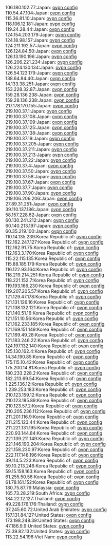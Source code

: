 106.180.102.77:Japan: [ovpn config](vpn/106_180_102_77.ovpn)  
110.54.47.104:Japan: [ovpn config](vpn/110_54_47_104.ovpn)  
115.36.81.10:Japan: [ovpn config](vpn/115_36_81_10.ovpn)  
118.106.12.181:Japan: [ovpn config](vpn/118_106_12_181.ovpn)  
119.24.28.44:Japan: [ovpn config](vpn/119_24_28_44.ovpn)  
124.154.203.179:Japan: [ovpn config](vpn/124_154_203_179.ovpn)  
124.18.98.157:Japan: [ovpn config](vpn/124_18_98_157.ovpn)  
124.211.192.57:Japan: [ovpn config](vpn/124_211_192_57.ovpn)  
126.124.84.50:Japan: [ovpn config](vpn/126_124_84_50.ovpn)  
126.13.190.196:Japan: [ovpn config](vpn/126_13_190_196.ovpn)  
126.206.221.234:Japan: [ovpn config](vpn/126_206_221_234.ovpn)  
126.224.130.134:Japan: [ovpn config](vpn/126_224_130_134.ovpn)  
126.54.123.179:Japan: [ovpn config](vpn/126_54_123_179.ovpn)  
138.64.84.40:Japan: [ovpn config](vpn/138_64_84_40.ovpn)  
14.133.38.251:Japan: [ovpn config](vpn/14_133_38_251.ovpn)  
153.228.32.87:Japan: [ovpn config](vpn/153_228_32_87.ovpn)  
159.28.136.238:Japan: [ovpn config](vpn/159_28_136_238.ovpn)  
159.28.136.238:Japan: [ovpn config](vpn/159_28_136_238.ovpn)  
217.178.170.155:Japan: [ovpn config](vpn/217_178_170_155.ovpn)  
219.100.37.1:Japan: [ovpn config](vpn/219_100_37_1.ovpn)  
219.100.37.108:Japan: [ovpn config](vpn/219_100_37_108.ovpn)  
219.100.37.109:Japan: [ovpn config](vpn/219_100_37_109.ovpn)  
219.100.37.125:Japan: [ovpn config](vpn/219_100_37_125.ovpn)  
219.100.37.138:Japan: [ovpn config](vpn/219_100_37_138.ovpn)  
219.100.37.19:Japan: [ovpn config](vpn/219_100_37_19.ovpn)  
219.100.37.205:Japan: [ovpn config](vpn/219_100_37_205.ovpn)  
219.100.37.211:Japan: [ovpn config](vpn/219_100_37_211.ovpn)  
219.100.37.213:Japan: [ovpn config](vpn/219_100_37_213.ovpn)  
219.100.37.22:Japan: [ovpn config](vpn/219_100_37_22.ovpn)  
219.100.37.4:Japan: [ovpn config](vpn/219_100_37_4.ovpn)  
219.100.37.50:Japan: [ovpn config](vpn/219_100_37_50.ovpn)  
219.100.37.58:Japan: [ovpn config](vpn/219_100_37_58.ovpn)  
219.100.37.67:Japan: [ovpn config](vpn/219_100_37_67.ovpn)  
219.100.37.7:Japan: [ovpn config](vpn/219_100_37_7.ovpn)  
219.100.37.90:Japan: [ovpn config](vpn/219_100_37_90.ovpn)  
219.106.206.206:Japan: [ovpn config](vpn/219_106_206_206.ovpn)  
27.89.31.251:Japan: [ovpn config](vpn/27_89_31_251.ovpn)  
39.110.137.186:Japan: [ovpn config](vpn/39_110_137_186.ovpn)  
58.157.228.62:Japan: [ovpn config](vpn/58_157_228_62.ovpn)  
60.130.241.212:Japan: [ovpn config](vpn/60_130_241_212.ovpn)  
60.140.213.197:Japan: [ovpn config](vpn/60_140_213_197.ovpn)  
60.35.219.100:Japan: [ovpn config](vpn/60_35_219_100.ovpn)  
110.14.135.239:Korea Republic of: [ovpn config](vpn/110_14_135_239.ovpn)  
112.162.247.127:Korea Republic of: [ovpn config](vpn/112_162_247_127.ovpn)  
112.162.91.75:Korea Republic of: [ovpn config](vpn/112_162_91_75.ovpn)  
112.163.3.170:Korea Republic of: [ovpn config](vpn/112_163_3_170.ovpn)  
115.22.115.135:Korea Republic of: [ovpn config](vpn/115_22_115_135.ovpn)  
115.88.185.179:Korea Republic of: [ovpn config](vpn/115_88_185_179.ovpn)  
116.122.93.164:Korea Republic of: [ovpn config](vpn/116_122_93_164.ovpn)  
118.219.214.251:Korea Republic of: [ovpn config](vpn/118_219_214_251.ovpn)  
118.221.152.7:Korea Republic of: [ovpn config](vpn/118_221_152_7.ovpn)  
119.193.166.230:Korea Republic of: [ovpn config](vpn/119_193_166_230.ovpn)  
119.207.205.57:Korea Republic of: [ovpn config](vpn/119_207_205_57.ovpn)  
121.129.47.178:Korea Republic of: [ovpn config](vpn/121_129_47_178.ovpn)  
121.131.126.16:Korea Republic of: [ovpn config](vpn/121_131_126_16.ovpn)  
121.138.132.121:Korea Republic of: [ovpn config](vpn/121_138_132_121.ovpn)  
121.140.51.16:Korea Republic of: [ovpn config](vpn/121_140_51_16.ovpn)  
121.151.10.56:Korea Republic of: [ovpn config](vpn/121_151_10_56.ovpn)  
121.162.233.185:Korea Republic of: [ovpn config](vpn/121_162_233_185.ovpn)  
121.169.151.149:Korea Republic of: [ovpn config](vpn/121_169_151_149.ovpn)  
121.169.49.28:Korea Republic of: [ovpn config](vpn/121_169_49_28.ovpn)  
121.183.246.22:Korea Republic of: [ovpn config](vpn/121_183_246_22.ovpn)  
124.197.132.140:Korea Republic of: [ovpn config](vpn/124_197_132_140.ovpn)  
125.130.162.4:Korea Republic of: [ovpn config](vpn/125_130_162_4.ovpn)  
14.34.190.85:Korea Republic of: [ovpn config](vpn/14_34_190_85.ovpn)  
175.115.10.42:Korea Republic of: [ovpn config](vpn/175_115_10_42.ovpn)  
175.200.14.81:Korea Republic of: [ovpn config](vpn/175_200_14_81.ovpn)  
180.233.228.2:Korea Republic of: [ovpn config](vpn/180_233_228_2.ovpn)  
182.213.69.54:Korea Republic of: [ovpn config](vpn/182_213_69_54.ovpn)  
1.225.136.12:Korea Republic of: [ovpn config](vpn/1_225_136_12.ovpn)  
1.239.253.183:Korea Republic of: [ovpn config](vpn/1_239_253_183.ovpn)  
210.123.159.12:Korea Republic of: [ovpn config](vpn/210_123_159_12.ovpn)  
210.123.185.89:Korea Republic of: [ovpn config](vpn/210_123_185_89.ovpn)  
210.123.57.2:Korea Republic of: [ovpn config](vpn/210_123_57_2.ovpn)  
210.205.236.112:Korea Republic of: [ovpn config](vpn/210_205_236_112.ovpn)  
211.201.116.9:Korea Republic of: [ovpn config](vpn/211_201_116_9.ovpn)  
211.215.123.44:Korea Republic of: [ovpn config](vpn/211_215_123_44.ovpn)  
211.221.131.195:Korea Republic of: [ovpn config](vpn/211_221_131_195.ovpn)  
220.93.144.84:Korea Republic of: [ovpn config](vpn/220_93_144_84.ovpn)  
221.139.211.149:Korea Republic of: [ovpn config](vpn/221_139_211_149.ovpn)  
221.146.190.204:Korea Republic of: [ovpn config](vpn/221_146_190_204.ovpn)  
221.158.230.97:Korea Republic of: [ovpn config](vpn/221_158_230_97.ovpn)  
222.117.148.196:Korea Republic of: [ovpn config](vpn/222_117_148_196.ovpn)  
39.114.5.223:Korea Republic of: [ovpn config](vpn/39_114_5_223.ovpn)  
59.10.213.246:Korea Republic of: [ovpn config](vpn/59_10_213_246.ovpn)  
59.15.158.163:Korea Republic of: [ovpn config](vpn/59_15_158_163.ovpn)  
61.255.50.56:Korea Republic of: [ovpn config](vpn/61_255_50_56.ovpn)  
61.78.161.152:Korea Republic of: [ovpn config](vpn/61_78_161_152.ovpn)  
180.75.87.79:Malaysia: [ovpn config](vpn/180_75_87_79.ovpn)  
165.73.28.219:South Africa: [ovpn config](vpn/165_73_28_219.ovpn)  
184.22.12.127:Thailand: [ovpn config](vpn/184_22_12_127.ovpn)  
49.228.176.176:Thailand: [ovpn config](vpn/49_228_176_176.ovpn)  
37.245.60.72:United Arab Emirates: [ovpn config](vpn/37_245_60_72.ovpn)  
157.131.84.127:United States: [ovpn config](vpn/157_131_84_127.ovpn)  
173.198.248.39:United States: [ovpn config](vpn/173_198_248_39.ovpn)  
47.186.9.9:United States: [ovpn config](vpn/47_186_9_9.ovpn)  
73.39.82.132:United States: [ovpn config](vpn/73_39_82_132.ovpn)  
113.22.54.196:Viet Nam: [ovpn config](vpn/113_22_54_196.ovpn)  
